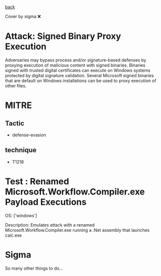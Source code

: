 [back](../index.md)

Cover by sigma :x: 

# Attack: Signed Binary Proxy Execution

 Adversaries may bypass process and/or signature-based defenses by proxying execution of malicious content with signed binaries. Binaries signed with trusted digital certificates can execute on Windows systems protected by digital signature validation. Several Microsoft signed binaries that are default on Windows installations can be used to proxy execution of other files.

# MITRE
## Tactic
  - defense-evasion

## technique
  - T1218

# Test : Renamed Microsoft.Workflow.Compiler.exe Payload Executions

OS: ['windows']

Description: Emulates attack with a renamed Microsoft.Workflow.Compiler.exe running a .Net assembly that launches calc.exe


# Sigma

 So many other things to do...